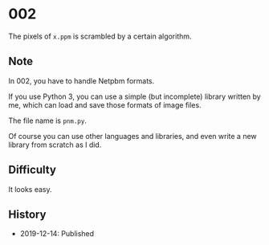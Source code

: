 # 002
The pixels of `x.ppm` is scrambled by a certain algorithm.

## Note
In 002, you have to handle Netpbm formats.

If you use Python 3, you can use a simple (but incomplete)
library written by me,
which can load and save those formats of image files.

The file name is `pnm.py`.

Of course you can use other languages and libraries,
and even write a new library from scratch as I did.

## Difficulty
It looks easy.

## History
* 2019-12-14: Published
